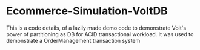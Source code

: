 # Ecommerce-Simulation-VoltDB
This is a code details, of a lazily made demo code to demonstrate Volt's power of partitioning as DB for ACID transactional workload. It was used to demonstrate a OrderManagement transaction system
